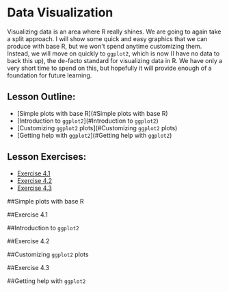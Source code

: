 # Data Visualization

Visualizing data is an area where R really shines.  We are going to again take a
split approach.  I will show some quick and easy graphics that we can produce 
with base R, but we won't spend anytime customizing them. Instead, we will move
on quickly to `ggplot2`, which is now (I have no data to back this up), the 
de-facto standard for visualizing data in R.  We have only a very short time to
spend on this, but hopefully it will provide enough of a foundation for future
learning.

## Lesson Outline:

- [Simple plots with base R](#Simple plots with base R)
- [Introduction to `ggplot2`](#Introduction to `ggplot2`)
- [Customizing `ggplot2` plots](#Customizing `ggplot2` plots)
- [Getting help with `ggplot2`](#Getting help with `ggplot2`)

## Lesson Exercises:
- [Exercise 4.1](#exercise-41)
- [Exercise 4.2](#exercise-42)
- [Exercise 4.3](#exercise-43)


##Simple plots with base R

##Exercise 4.1

##Introduction to `ggplot2`

##Exercise 4.2

##Customizing `ggplot2` plots

##Exercise 4.3

##Getting help with `ggplot2`
